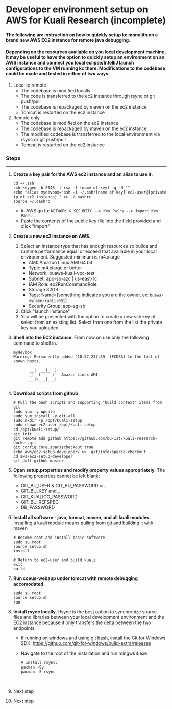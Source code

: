 # Developer environment setup on AWS for Kuali Research (incomplete) #

#### The following are instruction on how to quickly setup kc monolith on a brand new AWS EC2 instance for remote java debugging. ####

#### Depending on the resources available on you local development machine, it may be useful to have the option to quickly setup an environment on an AWS instance and connect you local eclipse/IntelliJ launch configurations to the VM running kc there. Modifications to the codebase could be made and tested in either of two ways: ####

1. Local to remote
   - The codebase is modified locally
   - The code is transferred to the ec2 instance through rsync or git push/pull
   - The codebase is repackaged by maven on the ec2 instance
   - Tomcat is restarted on the ec2 instance
2. Remote only
   - The codebase is modified on the ec2 instance
   - The codebase is repackaged by maven on the ec2 instance
   - The modified codebase is transferred to the local environment via rsync or git push/pull
   - Tomcat is restarted on the ec2 instance

### Steps ###

------

1. **Create a key pair for the AWS ec2 instance and an alias to use it.**

   ```
   cd ~/.ssh
   ssh-keygen -b 2048 -t rsa -f [name of key] -q -N ""
   echo "alias mydevbox='ssh -i ~/.ssh/[name of key] ec2-user@[private ip of ec2 instance]'" >> ~/.bashrc
   source ~/.bashrc
   ```

   - In AWS go to:  `NETWORK & SECURITY --> Key Pairs --> Import Key Pair...`
   - Paste the contents of the public key file into the field provided and click "import"

2. **Create a new ec2 instance on AWS.**

   1. Select an instance type that has enough resources so builds and runtime performance equal or exceed that available in your local environment. Suggested minimum is m4.xlarge
      - AMI: Amazon Linux AMI 64 bit
      - Type: m4.xlarge or better
      - Network: buaws-kuali-vpc-test
      - Subnet: app-sb-azc | us-east-1c
      - IAM Role: ec2RunCommandRole
      - Storage 32GB
      - Tags: Name=[something indicates you are the owner, ex: `buaws-myname-kuali-001`]
      - Security Group: app-sg-sb
   2. Click "launch instance"
   3. You will be presented with the option to create a new ssh key of select from an existing list. Select from one from the list the private key you uploaded.

3. **Shell into the EC2 instance**.
   From now on use only the following command to shell in.

   ```
   mydevbox
   Warning: Permanently added '10.57.237.89' (ECDSA) to the list of known hosts.

          __|  __|_  )
          _|  (     /   Amazon Linux AMI
         ___|\___|___|
         
   ```

4. **Download scripts from github**

   ```
   # Pull the bash scripts and supporting "build context" items from git
   sudo yum -y update
   sudo yum install -y git-all
   sudo mkdir -p /opt/kuali-setup
   sudo chown ec2-user /opt/kuali-setup
   cd /opt/kuali-setup/
   git init
   git remote add github https://github.com/bu-ist/kuali-research-docker.git
   git config core.sparsecheckout true
   echo aws/ec2-setup-developer/ >> .git/info/sparse-checkout
   cd aws/ec2-setup-developer
   git pull github master
   ```

5. **Open setup.properties and modify property values appropriately.** 
   The following properties cannot be left blank:

   - GIT_BU_USER & GIT_BU_PASSWORD
     or...
   - GIT_BU_KEY
     and...
   - GIT_KUALICO_PASSWORD
   - GIT_BU_REFSPEC
   - DB_PASSWORD

6. **Install all software - java, tomcat, maven, and all kuali modules.**
   Installing a kuali module means pulling from git and building it with maven

   ```
   # Become root and install basic software
   sudo su root
   source setup.sh
   install

   # Return to ec2-user and build kuali
   exit
   build
   ```

7. **Run coeus-webapp under tomcat with remote debugging accomodated.**

   ```
   sudo su root
   source setup.sh
   run
   ```

8. **Install rsync locally.**
   Rsync is the best option to synchronize source files and libraries between your local development environment and the EC2 instance because it only transfers the delta between the two endpoints.

   - If running on windows and using git bash, install the Git for Windows SDK:
     https://github.com/git-for-windows/build-extra/releases

   - Navigate to the root of the installation and run mingw64.exe:

     ```
     # Install rsync:
     pacman -Sy
     pacman -S rsync
     ```

     ​

9. Next step

10. Next step


